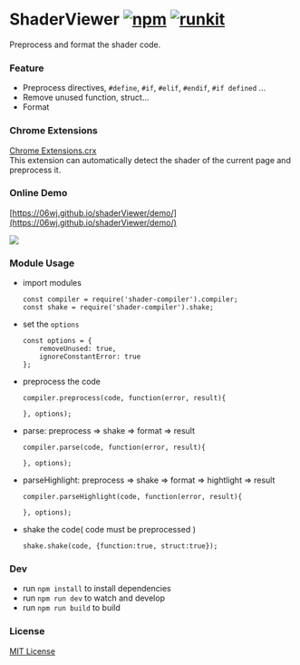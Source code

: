 # ShaderViewer [![npm][npm-image]][npm-url] [![runkit][runkit-image]][runkit-url]
Preprocess and format the shader code.

### Feature
* Preprocess directives,  ```#define```, ```#if```, ```#elif```, ```#endif```, ```#if defined``` ... 
* Remove unused function, struct...
* Format

### Chrome Extensions
[Chrome Extensions.crx](https://github.com/06wj/shaderViewer/blob/dev/extensions.crx?raw=true)  
This extension can automatically detect the shader of the current page and preprocess it.

### Online Demo
[https://06wj.github.io/shaderViewer/demo/](https://06wj.github.io/shaderViewer/demo/)

![](https://gw.alicdn.com/tfs/TB1lkmzuL1TBuNjy0FjXXajyXXa-1170-1254.png_600x600.jpg)

### Module Usage
* import modules
  ```
  const compiler = require('shader-compiler').compiler;
  const shake = require('shader-compiler').shake;
  ```

* set the ```options```
  ```
  const options = {
      removeUnused: true,
      ignoreConstantError: true
  };
  ```

* preprocess the code
  ```
  compiler.preprocess(code, function(error, result){  

  }, options);
  ```

* parse: preprocess => shake => format => result
  ```
  compiler.parse(code, function(error, result){  

  }, options);
  ```

* parseHighlight: preprocess => shake => format => hightlight => result

  ```
  compiler.parseHighlight(code, function(error, result){
  
  }, options);
  ```

* shake the code( code must be preprocessed )
  ```
  shake.shake(code, {function:true, struct:true});
  ```

### Dev
* run `npm install` to install dependencies
* run `npm run dev` to watch and develop
* run `npm run build` to build

### License
[MIT License](http://en.wikipedia.org/wiki/MIT_License)


[npm-image]: https://img.shields.io/npm/v/shader-compiler.svg?style=flat-square
[npm-url]: https://www.npmjs.com/package/shader-compiler
[runkit-image]: https://badge.runkitcdn.com/shader-compiler.svg
[runkit-url]: https://npm.runkit.com/shader-compiler
